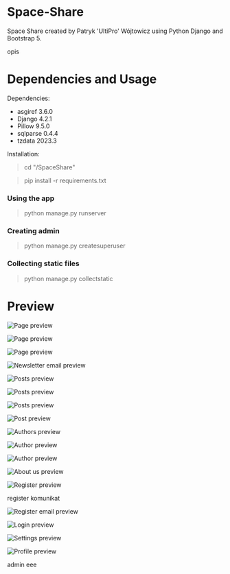 # Space-Share
Space Share created by Patryk 'UltiPro' Wójtowicz using Python Django and Bootstrap 5.

opis

# Dependencies and Usage

Dependencies:

<ul>
  <li>asgiref 3.6.0</li>
  <li>Django 4.2.1</li>
  <li>Pillow 9.5.0</li>
  <li>sqlparse 0.4.4</li>
  <li>tzdata 2023.3</li>
</ul>

Installation:

> cd "/SpaceShare"

> pip install -r requirements.txt

### Using the app

> python manage.py runserver

### Creating admin

> python manage.py createsuperuser

### Collecting static files

> python manage.py collectstatic

# Preview

![Page preview](/screenshots/Page1.png)

![Page preview](/screenshots/Page2.png)

![Page preview](/screenshots/Page3.png)

![Newsletter email preview](/screenshots/Mail1.png)

![Posts preview](/screenshots/Posts1.png)

![Posts preview](/screenshots/Posts2.png)

![Posts preview](/screenshots/Posts3.png)

![Post preview](/screenshots/Post1.png)

![Authors preview](/screenshots/Authors1.png)

![Author preview](/screenshots/Author1.png)

![Author preview](/screenshots/Author1.png)

![About us preview](/screenshots/AboutUs1.png)

![Register preview](/screenshots/Register1.png)

register komunikat

![Register email preview](/screenshots/Mail2.png)

![Login preview](/screenshots/Login1.png)

![Settings preview](/screenshots/Settings1.png)

![Profile preview](/screenshots/Profile1.png)

admin eee
